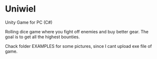 # Uniwiel
Unity Game for PC (C#)

Rolling dice game where you fight off enemies and buy better gear. The goal is to get all the highest bounties.

Chack folder EXAMPLES for some pictures, since I cant upload exe file of game.
